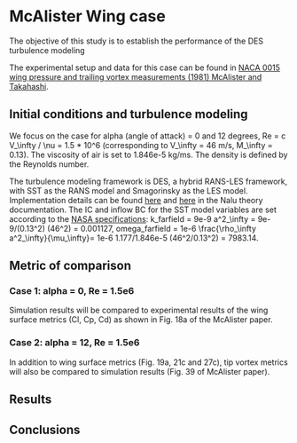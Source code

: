 # McAlister Wing case

The objective of this study is to establish the performance of the DES turbulence modeling 

The experimental setup and data for this case can be found
in
[NACA 0015 wing pressure and trailing vortex measurements (1981) McAlister and Takahashi](http://www.dtic.mil/cgi-bin/GetTRDoc?AD=ADA257317). 

## Initial conditions and turbulence modeling

We focus on the case for alpha (angle of attack) = 0 and 12 degrees,
Re = c V_\infty / \nu = 1.5 * 10^6 (corresponding to V_\infty = 46 m/s,
M_\infty = 0.13). The viscosity of air is set to 1.846e-5 kg/ms. The
density is defined by the Reynolds number.


The turbulence modeling framework is DES, a hybrid RANS-LES framework,
with SST as the RANS model and Smagorinsky as the LES
model. Implementation details can be
found
[here](http://nalu.readthedocs.io/en/latest/source/theory/turbulenceModeling.html) and
[here](http://nalu.readthedocs.io/en/latest/source/theory/supportedEquationSet.html#shear-stress-transport-sst-rans-model-suite) in
the Nalu theory documentation. The IC and inflow BC for the SST model
variables are set according to
the
[NASA specifications](https://turbmodels.larc.nasa.gov/flatplate_sst.html):
k_farfield = 9e-9 a^2_\infty = 9e-9/(0.13^2) (46^2) = 0.001127,
omega_farfield = 1e-6 \frac{\rho_\infty a^2_\infty}{\mu_\infty}= 1e-6
1.177/1.846e-5 (46^2/0.13^2) = 7983.14.

## Metric of comparison

### Case 1: alpha = 0, Re = 1.5e6

Simulation results will be compared to experimental results of the
wing surface metrics (Cl, Cp, Cd) as shown in Fig. 18a of the
McAlister paper.


### Case 2: alpha = 12, Re = 1.5e6

In addition to wing surface metrics (Fig. 19a, 21c and 27c), tip
vortex metrics will also be compared to simulation results (Fig. 39 of
McAlister paper).

## Results


## Conclusions
